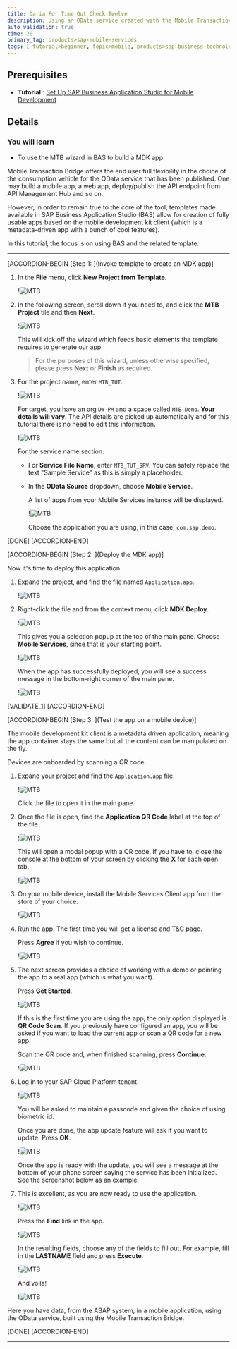 ```yaml
---
title: Daria For Time Out Check Twelve
description: Using an OData service created with the Mobile Transaction Bridge, build a Mobile app based on the mobile development kit client.
auto_validation: true
time: 20
primary_tag: products>sap-mobile-services
tags: [ tutorial>beginner, topic>mobile, products>sap-business-technology-platform, products>sap-mobile-services ]
---
```


## Prerequisites
- **Tutorial** : [Set Up SAP Business Application Studio for Mobile Development](cp-mobile-bas-setup)

## Details
### You will learn
- To use the MTB wizard in BAS to build a MDK app.

Mobile Transaction Bridge offers the end user full flexibility in the choice of the consumption vehicle for the OData service that has been published. One may build a mobile app, a web app, deploy/publish the API endpoint from API Management Hub and so on.

However, in order to remain true to the core of the tool, templates made available in SAP Business Application Studio (BAS) allow for creation of fully usable apps based on the mobile development kit client (which is a metadata-driven app with a bunch of cool features).

In this tutorial, the focus is on using BAS and the related template.

---

[ACCORDION-BEGIN [Step 1: ](Invoke template to create an MDK app)]

1. In the **File** menu, click **New Project from Template**.

    !![MTB](08.png)

2. In the following screen, scroll down if you need to, and click the **MTB Project** tile and then **Next**.

    !![MTB](13.png)

    This will kick off the wizard which feeds basic elements the template requires to generate our app.

    >For the purposes of this wizard, unless otherwise specified, please press **Next** or **Finish** as required.

3. For the project name, enter `MTB_TUT`.

    !![MTB](15.png)

    For target, you have an org `DW-PM` and a space called `MTB-Demo`. **Your details will vary**. The API details are picked up automatically and for this tutorial there is no need to edit this information.

    !![MTB](16.png)

    For the service name section:

    - For **Service File Name**, enter `MTB_TUT_SRV`.  You can safely replace the text "Sample Service" as this is simply a placeholder.

    - In the **OData Source** dropdown, choose **Mobile Service**.

        A list of apps from your Mobile Services instance will be displayed.

        !![MTB](18.png)

        Choose the application you are using, in this case, `com.sap.demo`.

[DONE]
[ACCORDION-END]

[ACCORDION-BEGIN [Step 2: ](Deploy the MDK app)]

Now it's time to deploy this application.

1. Expand the project, and find the file named `Application.app`.

    !![MTB](23.png)

2. Right-click the file and from the context menu, click **MDK Deploy**.

    !![MTB](06-deploy.png)

    This gives you a selection popup at the top of the main pane. Choose **Mobile Services**, since that is your starting point.

    !![MTB](25.png)

    When the app has successfully deployed, you will see a success message in the bottom-right corner of the main pane.

    !![MTB](93-deploytarget.png)


[VALIDATE_1]
[ACCORDION-END]

[ACCORDION-BEGIN [Step 3: ](Test the app on a mobile device)]

The mobile development kit client is a metadata driven application, meaning the app container stays the same but all the content can be manipulated on the fly.

Devices are onboarded by scanning a QR code.

1. Expand your project and find the `Application.app` file.

    !![MTB](23.png)

    Click the file to open it in the main pane.

2. Once the file is open, find the **Application QR Code** label at the top of the file.

    !![MTB](27.png)

    This will open a modal popup with a QR code. If you have to, close the console at the bottom of your screen by clicking the **X** for each open tab.

    !![MTB](28.png)

3. On your mobile device, install the Mobile Services Client app from the store of your choice.

    !![MTB](29.png)

4. Run the app. The first time you will get a license and T&C page.

    Press **Agree** if you wish to continue.

    !![MTB](30.png)


5. The next screen provides a choice of working with a demo or pointing the app to a real app (which is what you want).

    Press **Get Started**.

    !![MTB](31.png)

    If this is the first time you are using the app, the only option displayed is **QR Code Scan**. If you previously have configured an app, you will be asked if you want to load the current app or scan a QR code for a new app.

    Scan the QR code and, when finished scanning, press **Continue**.

    !![MTB](32.png)

6. Log in to your SAP Cloud Platform tenant.

    !![MTB](33.png)

    You will be asked to maintain a passcode and given the choice of using biometric id.

    Once you are done, the app update feature will ask if you want to update. Press **OK**.

    !![MTB](34.png)

    Once the app is ready with the update, you will see a message at the bottom of your phone screen saying the service has been initialized. See the screenshot below as an example.

7. This is excellent, as you are now ready to use the application.

    !![MTB](35.png)

    Press the **Find** link in the app.

    !![MTB](36.png)

    In the resulting fields, choose any of the fields to fill out. For example, fill in the **LASTNAME** field and press **Execute**.

    !![MTB](37.png)

    And voila!

    !![MTB](38.png)

Here you have data, from the ABAP system, in a mobile application, using the OData service, built using the Mobile Transaction Bridge.

[DONE]
[ACCORDION-END]

---
